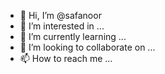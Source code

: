 - 👋 Hi, I’m @safanoor
- 👀 I’m interested in ...
- 🌱 I’m currently learning ...
- 💞️ I’m looking to collaborate on ...
- 📫 How to reach me ...

<!---
safanoor/safanoor is a ✨ special ✨ repository because its `README.md` (this file) appears on your GitHub profile.
You can click the Preview link to take a look at your changes.
--->

